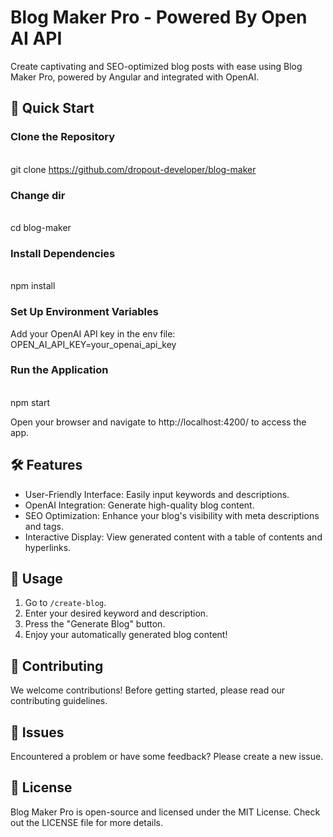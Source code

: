# Blog Maker Pro - Powered By Open AI API

Create captivating and SEO-optimized blog posts with ease using Blog Maker Pro, powered by Angular and integrated with OpenAI.

## 🚀 Quick Start

### Clone the Repository
\
git clone https://github.com/dropout-developer/blog-maker

### Change dir
\
cd blog-maker


### Install Dependencies
\
npm install


### Set Up Environment Variables
Add your OpenAI API key in the env file:
\
OPEN_AI_API_KEY=your_openai_api_key


### Run the Application
\
npm start

Open your browser and navigate to http://localhost:4200/ to access the app.

## 🛠 Features
- User-Friendly Interface: Easily input keywords and descriptions.
- OpenAI Integration: Generate high-quality blog content.
- SEO Optimization: Enhance your blog's visibility with meta descriptions and tags.
- Interactive Display: View generated content with a table of contents and hyperlinks.

## 📖 Usage
1. Go to `/create-blog`.
2. Enter your desired keyword and description.
3. Press the "Generate Blog" button.
4. Enjoy your automatically generated blog content!

## 🤝 Contributing
We welcome contributions! Before getting started, please read our contributing guidelines.

## 🐞 Issues
Encountered a problem or have some feedback? Please create a new issue.

## 📜 License
Blog Maker Pro is open-source and licensed under the MIT License. Check out the LICENSE file for more details.
